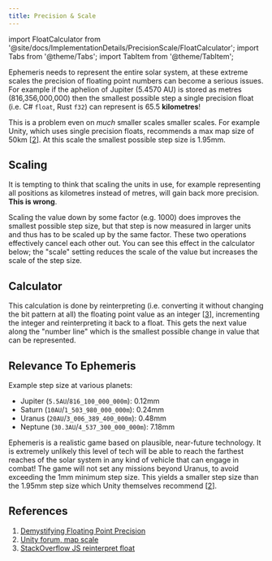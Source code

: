 ```yaml
---
title: Precision & Scale
---
```


import FloatCalculator from '@site/docs/ImplementationDetails/PrecisionScale/FloatCalculator';
import Tabs from '@theme/Tabs';
import TabItem from '@theme/TabItem';

Ephemeris needs to represent the entire solar system, at these extreme scales the precision of floating point numbers can become a serious issues. For example if the aphelion of Jupiter (5.4570 AU) is stored as metres (816,356,000,000) then the smallest possible step a single precision float (i.e. C# `float`, Rust `f32`) can represent is 65.5 **kilometres**!

This is a problem even on _much_ smaller scales smaller scales. For example Unity, which uses single precision floats, recommends a max map size of 50km [[2]]. At this scale the smallest possible step size is 1.95mm.

## Scaling

It is tempting to think that scaling the units in use, for example representing all positions as kilometres instead of metres, will gain back more precision. **This is wrong**.

Scaling the value down by some factor (e.g. 1000) does improves the smallest possible step size, but that step is now measured in larger units and thus has to be scaled up by the same factor. These two operations effectively cancel each other out. You can see this effect in the calculator below; the "scale" setting reduces the scale of the value but increases the scale of the step size.

## Calculator

<FloatCalculator />

This calculation is done by reinterpreting (i.e. converting it without changing the bit pattern at all) the floating point value as an integer [[3]], incrementing the integer and reinterpreting it back to a float. This gets the next value along the "number line" which is the smallest possible change in value that can be represented.

## Relevance To Ephemeris

Example step size at various planets:
 - Jupiter (`5.5AU`/`816_100_000_000m`): 0.12mm
 - Saturn (`10AU`/`1_503_980_000_000m`): 0.24mm
 - Uranus (`20AU`/`3_006_389_400_000m`): 0.48mm
 - Neptune (`30.3AU`/`4_537_300_000_000m`): 7.18mm

Ephemeris is a realistic game based on plausible, near-future technology. It is extremely unlikely this level of tech will be able to reach the farthest reaches of the solar system in any kind of vehicle that can engage in combat! The game will not set any missions beyond Uranus, to avoid exceeding the 1mm minimum step size. This yields a smaller step size than the 1.95mm step size which Unity themselves recommend [[2]].

## References
 1. [Demystifying Floating Point Precision][1]
 2. [Unity forum, map scale][2]
 3. [StackOverflow JS reinterpret float][3]

[1]: https://blog.demofox.org/2017/11/21/floating-point-precision/
[2]: https://forum.unity.com/threads/large-world-coordinates-double-precision-data.1371378/#post-8645223
[3]: https://stackoverflow.com/questions/7538734/reinterpret-cast-floating-point-number-to-integer